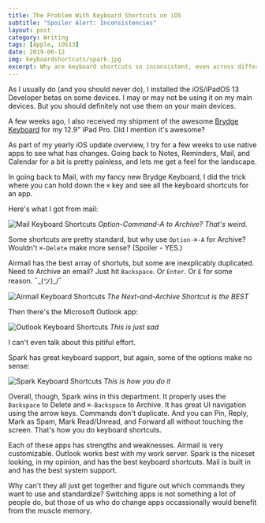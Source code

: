 ```yaml
---
title: The Problem With Keyboard Shortcuts on iOS
subtitle: "Spoiler Alert: Inconsistencies"
layout: post
category: Writing
tags: [Apple, iOS13]
date: 2019-06-12
img: keyboardshortcuts/spark.jpg
excerpt: Why are keyboard shortcuts so inconsistent, even across different apps of the same type? I look at four iOS email clients with wildly different keyboard shortcut implementations, and they are super confusing. 
---
```


As I usually do (and you should never do), I installed the iOS/iPadOS 13 Developer betas on some devices. I may or may not be using it on my main devices. But you should definitely not use them on your main devices.

A few weeks ago, I also received my shipment of the awesome [Brydge Keyboard][brydge] for my 12.9" iPad Pro. Did I mention it's awesome?

As part of my yearly iOS update overview, I try for a few weeks to use native apps to see what has changes. Going back to Notes, Reminders, Mail, and Calendar for a bit is pretty painless, and lets me get a feel for the landscape. 

In going back to Mail, with my fancy new Brydge Keyboard, I did the trick where you can hold down the `⌘` key and see all the keyboard shortcuts for an app.

Here's what I got from mail:

![Mail Keyboard Shortcuts][mailimg]
*Option-Command-A to Archive? That's weird.*

Some shortcuts are pretty standard, but why use `Option-⌘-A` for Archive? Wouldn't `⌘-Delete` make more sense? (Spoiler - YES.)

Airmail has the best array of shortuts, but some are inexplicably duplicated. Need to Archive an email? Just hit `Backspace`. Or `Enter`. Or `E` for some reason.  ¯\_(ツ)_/¯

![Airmail Keyboard Shortcuts][airmailimg]
*The Next-and-Archive Shortcut is the BEST*

Then there's the Microsoft Outlook app:

![Outlook Keyboard Shortcuts][outlookimg]
*This is just sad*

I can't even talk about this pitiful effort.

Spark has great keyboard support, but again, some of the options make no sense:

![Spark Keyboard Shortcuts][sparkimg]
*This is how you do it*

Overall, though, Spark wins in this department. It properly uses the `Backspace` to Delete and `⌘-Backspace` to Archive. It has great UI navigation using the arrow keys. Commands don't duplicate. And you can Pin, Reply, Mark as Spam, Mark Read/Unread, and Forward all without touching the screen. That's how you do keyboard shortcuts.

Each of these apps has strengths and weaknesses. Airmail is very customizable. Outlook works best with my work server. Spark is the niceset looking, in my opinion, and has the best keyboard shortcuts. Mail is built in and has the best system support.

Why can't they all just get together and figure out which commands they want to use and standardize? Switching apps is not something a lot of people do, but those of us who do change apps occassionally would benefit from the muscle memory.

[brydge]: https://www.brydge.com/
[mailimg]: /assets/img/posts/keyboardshortcuts/mail.jpg
[outlookimg]: /assets/img/posts/keyboardshortcuts/outlook.jpg
[airmailimg]: /assets/img/posts/keyboardshortcuts/airmail.jpg
[sparkimg]: /assets/img/posts/keyboardshortcuts/spark.jpg
